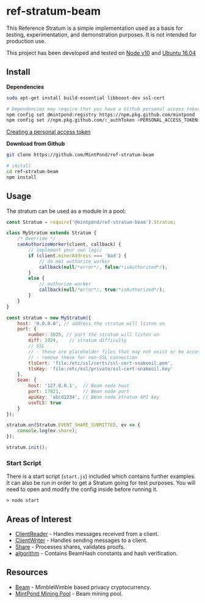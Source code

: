ref-stratum-beam
================

This Reference Stratum is a simple implementation used as a basis for testing, experimentation, and 
demonstration purposes. It is not intended for production use.

This project has been developed and tested on [Node v10](https://nodejs.org/) and [Ubuntu 16.04](http://releases.ubuntu.com/16.04/)

## Install ##
__Dependencies__
```bash
sudo apt-get install build-essential libboost-dev ssl-cert

# Dependencies may require that you have a Github personal access token to install.
npm config set @mintpond:registry https://npm.pkg.github.com/mintpond
npm config set //npm.pkg.github.com/:_authToken <PERSONAL_ACCESS_TOKEN>
```
[Creating a personal access token](https://help.github.com/en/github/authenticating-to-github/creating-a-personal-access-token-for-the-command-line)

__Download from Github__
```bash
git clone https://github.com/MintPond/ref-stratum-beam

# install
cd ref-stratum-beam
npm install
```

## Usage ##
The stratum can be used as a module in a pool:
```javascript
const Stratum = require('@mintpond/ref-stratum-beam').Stratum;

class MyStratum extends Stratum {
    /* Override */
    canAuthorizeWorker(client, callback) {
        // implement your own logic
        if (client.minerAddress === 'bad') {
            // do not authorize worker
            callback(null/*error*/, false/*isAuthorized*/);
        }
        else {
            // authorize worker
            callback(null/*error*/, true/*isAuthorized*/);
        }
    }
}

const stratum = new MyStratum({
    host: '0.0.0.0', // address the stratum will listen on
    port: {
        number: 3025, // port the stratum will listen on
        diff: 1024,    // stratum difficulty
        // SSL
        // - these are placeholder files that may not exist or be accessible due to permissions
        // - remove these for non-SSL connection
        tlsCert: 'file:/etc/ssl/certs/ssl-cert-snakeoil.pem',
        tlsKey: 'file:/etc/ssl/private/ssl-cert-snakeoil.key'
    },
    beam: {
        host: '127.0.0.1',  // Beam node host
        port: 17021,        // Beam node port
        apiKey: 'abcd1234', // Beam node stratum API key
        useTLS: true       
    }
});

stratum.on(Stratum.EVENT_SHARE_SUBMITTED, ev => {
    console.log(ev.share);    
});

stratum.init();
```

### Start Script ###
There is a start script (`start.js`) included which contains further
examples. It can also be run in order to get a Stratum going for test
purposes. You will need to open and modify the config inside before
running it.
```
> node start
```

## Areas of Interest ##
- [ClientReader](libs/class.ClientReader.js) - Handles messages received from a client.
- [ClientWriter](libs/class.ClientWriter.js) - Handles sending messages to a client.
- [Share](libs/class.Share.js) - Processes shares, validates proofs.
- [algorithm](libs/service.algorithm.js) - Contains BeamHash constants and hash verification.


## Resources ##
- [Beam](https://beam.mw/) - MimbleWimble based privacy cryptocurrency.
- [MintPond Mining Pool](https://mintpond.com) - Beam mining pool.